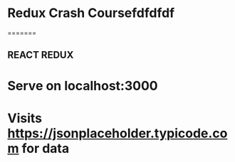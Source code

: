
# Redux Crash Coursefdfdfdf
=======



## REACT REDUX


# Serve on localhost:3000
# Visits https://jsonplaceholder.typicode.com for data


